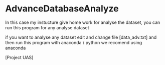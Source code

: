 # AdvanceDatabaseAnalyze

In this case my instucture give home work for analyse the dataset, you can run this program for any analyse dataset  

if you want to analyse any dataset edit and change file [data_adv.txt] and then run this program with anaconda / python we recomend using anaconda


[Project UAS]
